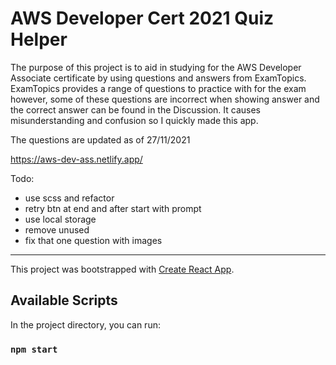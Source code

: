 # AWS Developer Cert 2021 Quiz Helper

The purpose of this project is to aid in studying for the AWS Developer Associate certificate by using questions and answers from ExamTopics. ExamTopics provides a range of questions to practice with for the exam however, some of these questions are incorrect when showing answer and the correct answer can be found in the Discussion. It causes misunderstanding and confusion so I quickly made this app. 

The questions are updated as of 27/11/2021

https://aws-dev-ass.netlify.app/

Todo:
- use scss and refactor
- retry btn at end and after start with prompt
- use local storage
- remove unused
- fix that one question with images

------

This project was bootstrapped with [Create React App](https://github.com/facebook/create-react-app).

## Available Scripts

In the project directory, you can run:

### `npm start`
